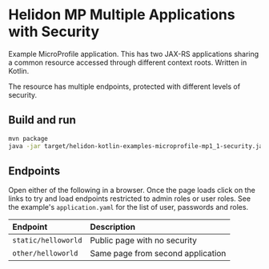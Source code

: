 
# Helidon MP Multiple Applications with Security

Example MicroProfile application. This has two JAX-RS applications
sharing a common resource accessed through different context roots. Written in Kotlin.

The resource has multiple endpoints, protected with different
levels of security.

## Build and run

```bash
mvn package
java -jar target/helidon-kotlin-examples-microprofile-mp1_1-security.jar
```

## Endpoints

Open either of the following in a browser. Once the page loads
click on the links to try and load endpoints restricted to 
admin roles or user roles. See the example's `application.yaml`
for the list of user, passwords and roles.

|Endpoint    |Description      |
|:-----------|:----------------|
|`static/helloworld`|Public page with no security|
|`other/helloworld`|Same page from second application|

